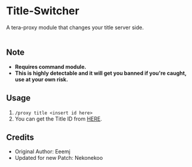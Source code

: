 # Title-Switcher
A tera-proxy module that changes your title server side.<br/><br/>

## Note
* __Requires command module.__<br/>
* __This is highly detectable and it will get you banned if you're caught, use at your own risk.__

## Usage

1. `/proxy title <insert id here>`
2. You can get the Title ID from [HERE](http://teradatabase.net/us/achievements/reward/rtitles/).

## Credits
* Original Author: Eeemj
* Updated for new Patch: Nekonekoo